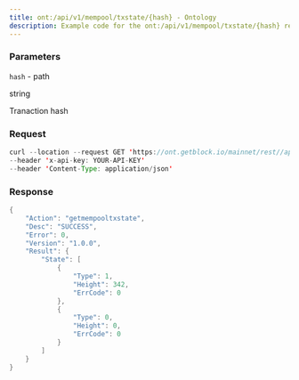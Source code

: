 ```yaml
---
title: ont:/api/v1/mempool/txstate/{hash} - Ontology
description: Example code for the ont:/api/v1/mempool/txstate/{hash} rest method. Сomplete guide on how to use ont:/api/v1/mempool/txstate/{hash} rest in GetBlock.io Web3 documentation.
---
```


### Parameters


`hash` - path

string

Tranaction hash

### Request

``` java
curl --location --request GET 'https://ont.getblock.io/mainnet/rest//api/v1/mempool/txstate/db81c4e00f050c4f8e2f9c7e8201fddebd18458b3c48c73c18aa0532c7b5c43c' 
--header 'x-api-key: YOUR-API-KEY' 
--header 'Content-Type: application/json' 
```

###  Response

``` java
{
    "Action": "getmempooltxstate",
    "Desc": "SUCCESS",
    "Error": 0,
    "Version": "1.0.0",
    "Result": {
        "State": [
            {
                "Type": 1,
                "Height": 342,
                "ErrCode": 0
            },
            {
                "Type": 0,
                "Height": 0,
                "ErrCode": 0
            }
        ]
    }
}
```

